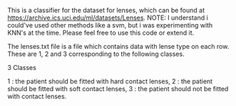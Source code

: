 This is a classifier for the dataset for lenses, which can be found at https://archive.ics.uci.edu/ml/datasets/Lenses. NOTE: I understand i could've used other methods like a svm, but i was experimenting with KNN's at the time. Please feel free to use this code or extend it.

The lenses.txt file is a file which contains data with lense type on each row. These are 1, 2 and 3 corresponding to the following classes.

3 Classes

1 : the patient should be fitted with hard contact lenses,
2 : the patient should be fitted with soft contact lenses,
3 : the patient should not be fitted with contact lenses.

